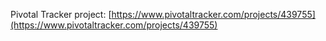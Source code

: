 Pivotal Tracker project: [https://www.pivotaltracker.com/projects/439755](https://www.pivotaltracker.com/projects/439755)